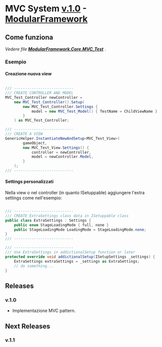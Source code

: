 # MVC System [v.1.0](#releases) - [ModularFramework](../../../README.MD)

## Come funziona
*Vedere file* [***ModularFramework.Core.MVC_Test***](https://github.com/IndieConstruction/ModularFramework/blob/master/Code/Core/MVC/Test/MVC_Test.cs) . 

### Esempio

#### Creazione nuova view

```c#

/// ---------------------------
/// CREATE CONTROLLER AND MODEL
MVC_Test_Controller newController = 
    new MVC_Test_Controller().Setup(
        new MVC_Test_Controller.Settings { 
            model = new MVC_Test_Model() { TestName = ChildViewName } 
        }
    ) as MVC_Test_Controller;

/// ---------------------------
/// CREATE A VIEW
GenericHelper.InstantiateNewAndSetup<MVC_Test_View>(
        gameObject, 
        new MVC_Test_View.Settings() {
            controller = newController,
            model = newController.Model,
        }
    );
/// ---------------------------

```

#### Settings personalizzati

Nella view o nel controller (in quanto ISetuppable) aggiungere l'extra settings come nell'esempio:

```c#

/// ---------------------------
/// CREATE ExtraSettings class data in ISetuppable class
public class ExtraSettings : Settings {
    public enum StageLoadingMode { full, none }
    public StageLoadingMode LoadingMode = StageLoadingMode.none;
}
/// ---------------------------

/// ---------------------------
/// Use ExtraSettings in addictionalSetup function or later
protected override void addictionalSetup(ISetupSettings _settings) {
    ExtraSettings extraSettings = _settings as ExtraSettings;
    // do something...            
}

```

## Releases

### v.1.0
- Implementazione MVC pattern.

## Next Releases

### v.1.1
